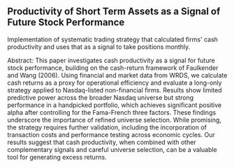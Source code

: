 ## Productivity of Short Term Assets as a Signal of Future Stock Performance

Implementation of systematic trading strategy that calculated firms' cash productivity and uses that as a signal to take positions monthly.

Abstract: This paper investigates cash productivity as a signal for future stock performance, building on the cash-return framework of Faulkender and Wang (2006). Using financial and market data from WRDS, we calculate cash returns as a proxy for operational efficiency and evaluate a long-only strategy applied to Nasdaq-listed non-financial firms. Results show limited predictive power across the broader Nasdaq universe but strong performance in a handpicked portfolio, which achieves significant positive alpha after controlling for the Fama-French three factors. These findings underscore the importance of refined universe selection. While promising, the strategy requires further validation, including the incorporation of transaction costs and performance testing across economic cycles. Our results suggest that cash productivity, when combined with other complementary signals and careful universe selection, can be a valuable tool for generating excess returns.
